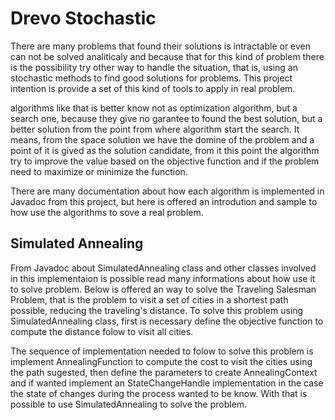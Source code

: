 # Drevo Stochastic
There are many problems that found their solutions is intractable or even can not be solved analiticaly and because that for this kind of problem there is the possibility try other way to handle the situation, that is, using an stochastic methods to find good solutions for problems. This project intention is provide a set of this kind of tools to apply in real problem.

algorithms like that is better know not as optimization algorithm, but a search one, because they give no garantee to found the best solution, but a better solution from the point from where algorithm start the search. It means, from the space solution we have the domine of the problem and a point of it is gived as the solution candidate, from it this point the algorithm try to improve the value based on the objective function and if the problem need to maximize or minimize the function.

There are many documentation about how each algorithm is implemented in Javadoc from this project, but here is offered an introdution and sample to how use the algorithms to sove a real problem.

## Simulated Annealing
From Javadoc about SimulatedAnnealing class and other classes involved in this implementaion is possible read many informations about how use it to solve problem. Below is offered an way to solve the Traveling Salesman Problem, that is the problem to visit a set of cities in a shortest path possible, reducing the traveling's distance. To solve this problem using SimulatedAnnealing class, first is necessary define the objective function to compute the distance folow to visit all cities.

The sequence of implementation needed to folow to solve this problem is implement AnnealingFunction to compute the cost to visit the cities using the path sugested, then define the parameters to create AnnealingContext and if wanted implement an StateChangeHandle implementation in the case the state of changes during the process wanted to be know. With that is possible to use SimulatedAnnealing to solve the problem.